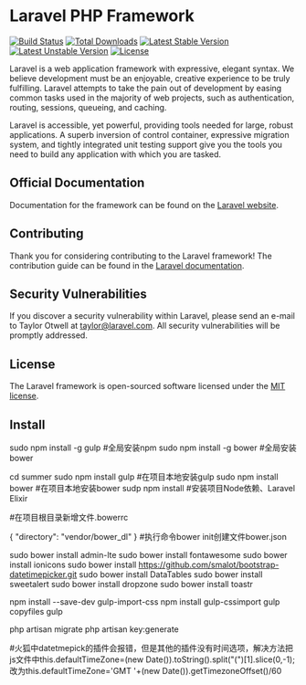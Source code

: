 # Laravel PHP Framework

[![Build Status](https://travis-ci.org/laravel/framework.svg)](https://travis-ci.org/laravel/framework)
[![Total Downloads](https://poser.pugx.org/laravel/framework/d/total.svg)](https://packagist.org/packages/laravel/framework)
[![Latest Stable Version](https://poser.pugx.org/laravel/framework/v/stable.svg)](https://packagist.org/packages/laravel/framework)
[![Latest Unstable Version](https://poser.pugx.org/laravel/framework/v/unstable.svg)](https://packagist.org/packages/laravel/framework)
[![License](https://poser.pugx.org/laravel/framework/license.svg)](https://packagist.org/packages/laravel/framework)

Laravel is a web application framework with expressive, elegant syntax. We believe development must be an enjoyable, creative experience to be truly fulfilling. Laravel attempts to take the pain out of development by easing common tasks used in the majority of web projects, such as authentication, routing, sessions, queueing, and caching.

Laravel is accessible, yet powerful, providing tools needed for large, robust applications. A superb inversion of control container, expressive migration system, and tightly integrated unit testing support give you the tools you need to build any application with which you are tasked.

## Official Documentation

Documentation for the framework can be found on the [Laravel website](http://laravel.com/docs).

## Contributing

Thank you for considering contributing to the Laravel framework! The contribution guide can be found in the [Laravel documentation](http://laravel.com/docs/contributions).

## Security Vulnerabilities

If you discover a security vulnerability within Laravel, please send an e-mail to Taylor Otwell at taylor@laravel.com. All security vulnerabilities will be promptly addressed.

## License

The Laravel framework is open-sourced software licensed under the [MIT license](http://opensource.org/licenses/MIT).

## Install
sudo npm install -g gulp  #全局安装npm
sudo npm install -g bower #全局安装bower

cd summer
sudo npm install gulp   #在项目本地安装gulp
sudo npm install bower  #在项目本地安装bower
sudp npm install        #安装项目Node依赖、Laravel Elixir

#在项目根目录新增文件.bowerrc

{
    "directory": "vendor/bower_dl"
}
#执行命令bower init创建文件bower.json

sudo bower install admin-lte
sudo bower install fontawesome
sudo bower install ionicons
sudo bower install https://github.com/smalot/bootstrap-datetimepicker.git
sudo bower install DataTables
sudo bower install sweetalert
sudo bower install dropzone
sudo bower install toastr

npm install --save-dev gulp-import-css
npm install gulp-cssimport
gulp copyfiles
gulp

php artisan migrate
php artisan key:generate

#火狐中datetmepick的插件会报错，但是其他的插件没有时间选项，解决方法把js文件中this.defaultTimeZone=(new Date()).toString().split("(")[1].slice(0,-1);改为this.defaultTimeZone='GMT '+(new Date()).getTimezoneOffset()/60